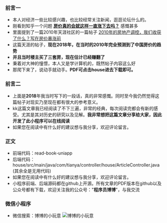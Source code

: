 ### **前言一**
- 本人对经济一些比较感兴趣，也比较经常关注新闻，逛逛论坛什么的。
- 刚看到知乎一个问题 <a href = "https://www.zhihu.com/question/284939230/answer/449853894"> **房价真的会就这样一直涨下去吗？**</a>  感慨甚多
- 里面提到了一篇2010年天涯社区的一篇帖子  <a href = "https://bbs.tianya.cn/m/post-house-252774-1.shtml">2010年的房地产调控，我们收获了什么？写在房价暴涨前</a>
- 这篇天涯的帖子，**现在2018年，在当时的2010年完全预测到了中国房价的趋势**
- **并且当时楼主买了三套房，现在估计已经赚翻了**
- 秉着对大神的憧憬，本人又是学计算机的，既然帖子内容这么好
- 那爬下来了，说动手就动手。**PDF可点击house进去下载即可。**


### **前言二**
- 上面是**2018**年我当时写下的一段话，真的非常感慨。同时至今我仍然觉得这篇帖子对现实乃至现在都有很大的参考意义。
- kk这篇文章我已经阅读了不下三遍，非常的经典，每次阅读完都会有新的感受。尤其是其对历史的研究以及见解。**我非常想把这篇文章分享给大家，因此开发了此小程序可以在线阅读**
- 如果您在阅读中有什么好的建议想与我分享，欢迎评论留言。


### **正文**
- 前端代码：read-book-uniapp
- 后端代码：house/src/main/java/com/tianya/controller/house/ArticleController.java (其余全是无用代码)
- 如果您在阅读中有什么好的建议想与我分享，欢迎评论留言。
- 小程序前端、后端源码都在github上开源。所有文章的PDF版本在github以及公众号都有下载，欢迎关注我的公众号："**程序员博博**"，与我交流

### 微信小程序 
- 微信搜索：博博的小玩意
![博博的小玩意](https://github.com/wenbochang888/house/blob/master/src/img/1.png)

